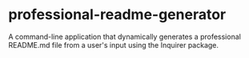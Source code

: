 # professional-readme-generator
A command-line application that dynamically generates a professional README.md file from a user's input using the Inquirer package.
